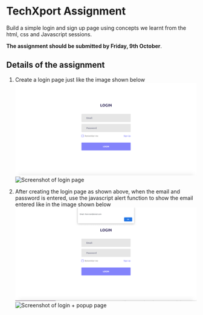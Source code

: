 # TechXport Assignment

Build a simple login and sign up page using concepts we learnt from the html, css and Javascript sessions.  

**The assignment should be submitted by Friday, 9th October**.

## Details of the assignment

1. Create a login page just like the image shown below  ![GitHub Logo](/login_page.png)
![Screenshot of login page](text)

1. After creating the login page as shown above, when the email and password is entered, use the javascript alert function to show the email entered like in the image shown below  ![GitHub Logo](/login_and_popup.png)
![Screenshot of login + popup page](text)
